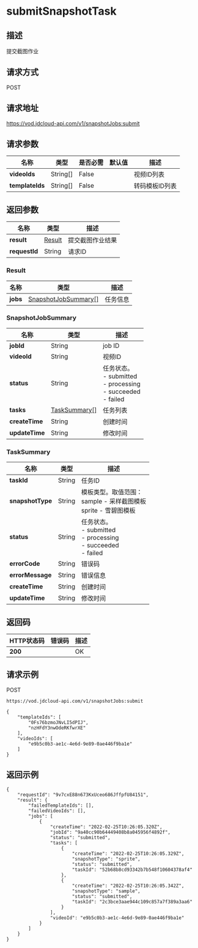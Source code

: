 # submitSnapshotTask


## 描述
提交截图作业


## 请求方式
POST

## 请求地址
https://vod.jdcloud-api.com/v1/snapshotJobs:submit


## 请求参数
|名称|类型|是否必需|默认值|描述|
|---|---|---|---|---|
|**videoIds**|String[]|False| |视频ID列表|
|**templateIds**|String[]|False| |转码模板ID列表|


## 返回参数
|名称|类型|描述|
|---|---|---|
|**result**|[Result](submitsnapshottask#result)|提交截图作业结果|
|**requestId**|String|请求ID|

### <div id="result">Result</div>
|名称|类型|描述|
|---|---|---|
|**jobs**|[SnapshotJobSummary[]](submitsnapshottask#snapshotjobsummary)|任务信息|
### <div id="snapshotjobsummary">SnapshotJobSummary</div>
|名称|类型|描述|
|---|---|---|
|**jobId**|String|job ID|
|**videoId**|String|视频ID|
|**status**|String|任务状态。<br>- submitted<br>- processing<br>- succeeded<br>- failed<br>|
|**tasks**|[TaskSummary[]](submitsnapshottask#tasksummary)|任务列表|
|**createTime**|String|创建时间|
|**updateTime**|String|修改时间|
### <div id="tasksummary">TaskSummary</div>
|名称|类型|描述|
|---|---|---|
|**taskId**|String|任务ID|
|**snapshotType**|String|模板类型。取值范围：<br>  sample - 采样截图模板<br>  sprite - 雪碧图模板<br>|
|**status**|String|任务状态。<br>- submitted<br>- processing<br>- succeeded<br>- failed<br>|
|**errorCode**|String|错误码|
|**errorMessage**|String|错误信息|
|**createTime**|String|创建时间|
|**updateTime**|String|修改时间|

## 返回码
|HTTP状态码|错误码|描述|
|---|---|---|
|**200**||OK|

## 请求示例
POST
```
https://vod.jdcloud-api.com/v1/snapshotJobs:submit

```

```
{
    "templateIds": [
        "0Fs76bzmoJNvLI5dPIJ", 
        "nzHFdY3nwOdeRKfwrXE"
    ], 
    "videoIds": [
        "e9b5c0b3-ae1c-4e6d-9e89-0ae446f9ba1e"
    ]
}
```

## 返回示例
```
{
    "requestId": "9v7cxE88n673KxUceo686JffpfU84151", 
    "result": {
        "failedTemplateIds": [], 
        "failedVideoIds": [], 
        "jobs": [
            {
                "createTime": "2022-02-25T10:26:05.320Z", 
                "jobId": "9a40cc90b64449408b8a045956f4892f", 
                "status": "submitted", 
                "tasks": [
                    {
                        "createTime": "2022-02-25T10:26:05.329Z", 
                        "snapshotType": "sprite", 
                        "status": "submitted", 
                        "taskId": "52b68b8cd93342b7b548f10604378af4"
                    }, 
                    {
                        "createTime": "2022-02-25T10:26:05.342Z", 
                        "snapshotType": "sample", 
                        "status": "submitted", 
                        "taskId": "2c3bce3aae944c109c857a7f389a3aa6"
                    }
                ], 
                "videoId": "e9b5c0b3-ae1c-4e6d-9e89-0ae446f9ba1e"
            }
        ]
    }
}
```
